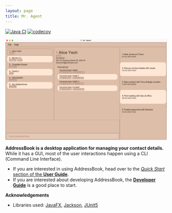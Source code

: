 ```yaml
---
layout: page
title: Mr. Agent
---
```

[![Java CI](https://github.com/AY2122S2-CS2103-F09-3/tp/actions/workflows/gradle.yml/badge.svg)](https://github.com/AY2122S2-CS2103-F09-3/tp/actions/workflows/gradle.yml)
[![codecov](https://codecov.io/gh/AY2122S2-CS2103-F09-3/tp/branch/master/graph/badge.svg?token=52KJ8BFDAX)](https://codecov.io/gh/AY2122S2-CS2103-F09-3/tp)

![Ui](images/Ui.png)

**AddressBook is a desktop application for managing your contact details.** While it has a GUI, most of the user interactions happen using a CLI (Command Line Interface).

* If you are interested in using AddressBook, head over to the [_Quick Start_ section of the **User Guide**](UserGuide.md#Quick).
* If you are interested about developing AddressBook, the [**Developer Guide**](DeveloperGuide.md) is a good place to start.


**Acknowledgements**

* Libraries used: [JavaFX](https://openjfx.io/), [Jackson](https://github.com/FasterXML/jackson), [JUnit5](https://github.com/junit-team/junit5)
